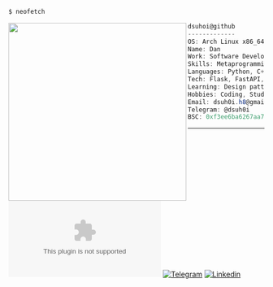 ```sh
$ neofetch
```

<img align="left" src="https://i1.sndcdn.com/artworks-zS3M7LcZKj5tGBKN-nk1BLw-t500x500.jpg" width="350"/>

```csharp
dsuhoi@github
-------------
OS: Arch Linux x86_64
Name: Dan
Work: Software Developer
Skills: Metaprogramming, math. modeling
Languages: Python, C++, bash, SQL
Tech: Flask, FastAPI, Django, Redis, Celery, Docker
Learning: Design patterns and MSA
Hobbies: Coding, Studying
Email: dsuh0i.h8@gmail.com
Telegram: @dsuh0i
BSC: 0xf3ee6ba6267aa70edc7ccec83c5846e05132f318
```

---

[![Email](https://badgen.net/badge/email/dsuh0i.h8@gmail.com)](mailto:dsuh0i.h8@gmail.com)
[![Telegram](https://badgen.net/badge/icon/telegram?icon=telegram&label)](https://t.me/dsuh0i)
[![Linkedin](https://img.shields.io/badge/resume-blue?logo=linkedin&labelColor=313131&color=128CC9)](https://www.linkedin.com/in/dan-sukhorukov-632872276/)
